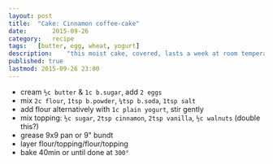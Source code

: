```yaml
---
layout: post
title: 	"Cake: Cinnamon coffee-cake"
date:		2015-09-26
category:	recipe
tags:	[butter, egg, wheat, yogurt]
description: 	"this moist cake, covered, lasts a week at room temperature"
published: true
lastmod: 2015-09-26 23:00
---
```

* cream `½c butter` & `1c b.sugar`, add `2 eggs`
* mix `2c flour`, `1tsp b.powder`, `¼tsp b.soda`, `1tsp salt`
* add flour alternatively with `1c plain yogurt`, stir gently
* mix topping: `½c sugar`, `2tsp cinnamon`, `2tsp vanilla`, `½c walnuts` (double this?)
* grease 9x9 pan or 9" bundt
* layer flour/topping/flour/topping
* bake 40min or until done at `300°`
